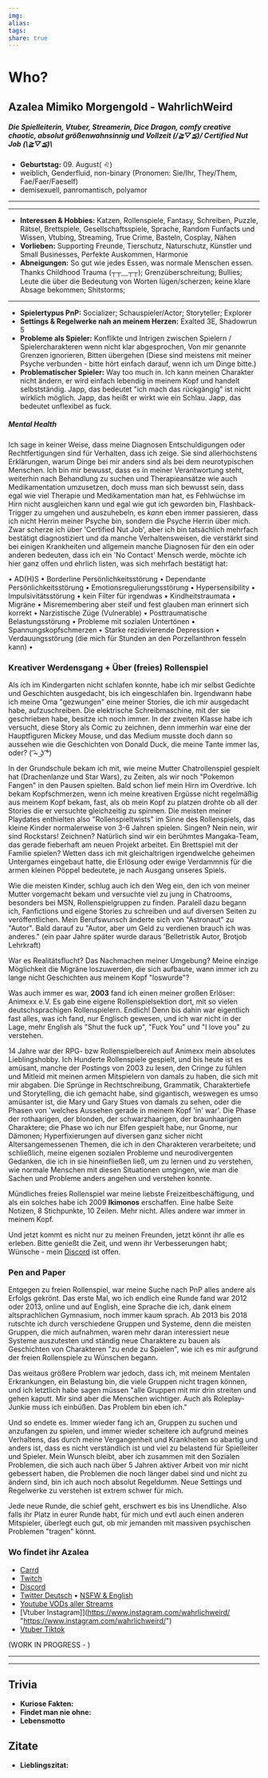 ```yaml
---
img: 
alias: 
tags: 
share: true
---
```

# Who?
## Azalea Mimiko Morgengold - WahrlichWeird
##### Die Spielleiterin, Vtuber, Streamerin, Dice Dragon, comfy creative chaotic, absolut größenwahnsinnig und Vollzeit (/≧▽≦)/ Certified Nut Job (\\≧▽≦)\

- **Geburtstag:** 09. August( ♌)
- weiblich, Genderfluid, non-binary (Pronomen: Sie/Ihr, They/Them, Fae/Faer/Faeself)
- demisexuell, panromantisch, polyamor
---
---
- **Interessen & Hobbies:** Katzen, Rollenspiele, Fantasy, Schreiben, Puzzle, Rätsel, Brettspiele, Gesellschaftsspiele, Sprache, Random Funfacts und Wissen, Vtubing, Streaming, True Crime, Basteln, Cosplay, Nähen
- **Vorlieben:** Supporting Freunde, Tierschutz, Naturschutz, Künstler und Small Businesses, Perfekte Auskommen, Harmonie
- **Abneigungen:** So gut wie jedes Essen, was normale Menschen essen. Thanks Childhood Trauma (┬┬﹏┬┬); Grenzüberschreitung; Bullies; Leute die über die Bedeutung von Worten lügen/scherzen; keine klare Absage bekommen; Shitstorms; 
---
- **Spielertypus PnP:** Socializer; Schauspieler/Actor; Storyteller; Explorer
- **Settings & Regelwerke nah an meinem Herzen:** Exalted 3E, Shadowrun 5
- **Probleme als Spieler:** Konflikte und Intrigen zwischen Spielern / Spielercharakteren wenn nicht klar abgesprochen, Von mir genannte Grenzen ignorieren, Bitten übergehen (Diese sind meistens mit meiner Psyche verbunden - bitte hört einfach darauf, wenn ich um Dinge bitte.)
- **Problematischer Spieler:** Way too much in. Ich kann meinen Charakter nicht ändern, er wird einfach lebendig in meinem Kopf und handelt selbstständig. Japp, das bedeutet "ich mach das rückgängig" ist nicht wirklich möglich. Japp, das heißt er wirkt wie ein Schlau. Japp, das bedeutet unflexibel as fuck.
  
##### Mental Health
Ich sage in keiner Weise, dass meine Diagnosen Entschuldigungen oder Rechtfertigungen sind für Verhalten, dass ich zeige. Sie sind allerhöchstens Erklärungen, warum Dinge bei mir anders sind als bei dem neurotypischen Menschen.
Ich bin mir bewusst, dass es in meiner Verantwortung steht, weiterhin nach Behandlung zu suchen und Therapieansätze wie auch Medikamentation umzusetzen, doch muss man sich bewusst sein, dass egal wie viel Therapie und Medikamentation man hat, es Fehlwüchse im Hirn nicht ausgleichen kann und egal wie gut ich geworden bin, Flashback-Trigger zu umgehen und auszuhebeln, es *kann* eben immer passieren, dass ich nicht Herrin meiner Psyche bin, sondern die Psyche Herrin über mich.
Zwar scherze ich über 'Certified Nut Job', aber ich bin tatsächlich mehrfach bestätigt diagnostiziert und da manche Verhaltensweisen, die verstärkt sind bei einigen Krankheiten und allgemein manche Diagnosen für den ein oder anderen bedeuten, dass ich ein 'No Contact' Mensch werde, möchte ich hier ganz offen und ehrlich listen, was sich mehrfach bestätigt hat:

• AD(H)S • Borderline Persönlichkeitsstörung • Dependante Persönlichkeitsstörung • Emotionsregulierungsstörung • Hypersensibility • Impulsivitätsstörung • kein Filter für irgendwas • Kindheitstraumata  •  Migräne • Misremembering aber steif und fest glauben man erinnert sich korrekt • Narzistische Züge (Vulnerable) • Posttraumatische Belastungsstörung • Probleme mit sozialen Untertönen • Spannungskopfschmerzen • Starke rezidivierende Depression • Verdauungsstörung (die mich für Stunden an den Porzellanthron fesseln kann) • 


### Kreativer Werdensgang + Über (freies) Rollenspiel
Als ich im Kindergarten nicht schlafen konnte, habe ich mir selbst Gedichte und Geschichten ausgedacht, bis ich eingeschlafen bin.
Irgendwann habe ich meine Oma "gezwungen" eine meiner Stories, die ich mir ausgedacht habe, aufzuschreiben. Die elektrische Schreibmaschine, mit der sie geschrieben habe, besitze ich noch immer. In der zweiten Klasse habe ich versucht, diese Story als Comic zu zeichnen, denn immerhin war eine der Hauptfiguren Mickey Mouse, und das Medium musste doch dann so aussehen wie die Geschichten von Donald Duck, die meine Tante immer las, oder? ( ͡~ ͜ʖ ͡°)

In der Grundschule bekam ich mit, wie meine Mutter Chatrollenspiel gespielt hat (Drachenlanze und Star Wars), zu Zeiten, als wir noch "Pokemon Fangen" in den Pausen spielten. Bald schon lief mein Hirn im Overdrive. Ich bekam Kopfschmerzen, wenn ich meine kreativen Ergüsse nicht regelmäßig aus meinem Kopf bekam, fast, als ob mein Kopf zu platzen drohte ob all der Stories die er versuchte gleichzeitig zu spinnen.
Die meisten meiner Playdates enthielten also "Rollenspieltwists" im Sinne des Rollenspiels, das kleine Kinder normalerweise von 3-6 Jahren spielen. Singen? Nein nein, wir sind Rockstars! Zeichnen? Natürlich sind wir ein berühmtes Mangaka-Team, das gerade fieberhaft am neuen Projekt arbeitet.
Ein Brettspiel mit der Familie spielen? Wetten dass ich mit gleichaltrigen irgendwelche geheimen Untergames eingebaut hatte, die Erlösung oder ewige Verdammnis für die armen kleinen Pöppel bedeutete, je nach Ausgang unseres Spiels.

Wie die meisten Kinder, schlug auch ich den Weg ein, den ich von meiner Mutter vorgemacht bekam und versuchte viel zu jung in Chatrooms, besonders bei MSN, Rollenspielgruppen zu finden. Paralell dazu begann ich, Fanfictions und eigene Stories zu schreiben und auf diversen Seiten zu veröffentlichen. Mein Berufswunsch änderte sich von "Astronaut" zu "Autor". Bald darauf zu "Autor, aber um Geld zu verdienen brauch ich was anderes." (ein paar Jahre später wurde daraus 'Belletristik Autor, Brotjob Lehrkraft)

War es Realitätsflucht? Das Nachmachen meiner Umgebung? Meine einzige Möglichkeit die Migräne loszuwerden, die sich aufbaute, wann immer ich zu lange nicht Geschichten aus meinem Kopf "loswurde"?

Was auch immer es war, **2003** fand ich einen meiner großen Erlöser: Animexx e.V.
Es gab eine eigene Rollenspielsektion dort, mit so vielen deutschsprachigen Rollenspielern. Endlich! Denn bis dahin war eigentlich fast alles, was ich fand, nur Englisch gewesen, und ich war nicht in der Lage, mehr English als "Shut the fuck up", "Fuck You" und "I love you" zu verstehen.

14 Jahre war der RPG- bzw Rollenspielbereich auf Animexx mein absolutes Lieblingshobby. Ich Hunderte Rollenspiele gespielt, und bis heute ist es amüsant, manche der Postings von 2003 zu lesen, den Cringe zu fühlen und Mitleid mit meinen armen Mitspielern von damals zu haben, die sich mit mir abgaben. Die Sprünge in Rechtschreibung, Grammatik, Charaktertiefe und Storytelling, die ich gemacht habe, sind gigantisch, weswegen es umso amüsanter ist, die Mary und Gary Stues von damals zu sehen, oder die Phasen von 'welches Aussehen gerade in meinem Kopf 'in' war'. 
Die Phase der rothaarigen, der blonden, der schwarzhaarigen, der braunhaarigen Charaktere; die Phase wo ich nur Elfen gespielt habe, nur Gnome, nur Dämonen; Hyperfixierungen auf diversen ganz sicher nicht Altersangemessenen Themen, die ich in den Charakteren verarbeitete; und schließlich, meine eigenen sozialen Probleme und neurodivergenten Gedanken, die ich in sie hineinfließen ließ, um zu lernen und zu verstehen, wie normale Menschen mit diesen Situationen umgingen, wie man die Sachen und Probleme anders angehen und verstehen konnte.

Mündliches freies Rollenspiel war meine liebste Freizeitbeschäftigung, und als ein solches habe ich 2009 **Ikimonos** erschaffen. Eine halbe Seite Notizen, 8 Stichpunkte, 10 Zeilen. Mehr nicht. Alles andere war immer in meinem Kopf.

Und jetzt kommt es nicht nur zu meinen Freunden, jetzt könnt ihr alle es erleben. Bitte genießt die Zeit, und wenn ihr Verbesserungen habt; Wünsche - mein [Discord](https://discord.gg/Nf93NYKY2Z) ist offen.

### Pen and Paper
Entgegen zu freien Rollenspiel, war meine Suche nach PnP alles andere als Erfolgs gekrönt.
Das erste Mal, wo ich endlich eine Runde fand war 2012 oder 2013, online und auf English, eine Sprache die ich, dank einem altsprachlichen Gymnasium, noch immer kaum sprach. Ab 2013 bis 2018 rutschte ich durch verschiedene Gruppen und Systeme, denn die meisten Gruppen, die mich aufnahmen, waren mehr daran interessiert neue Systeme auszutesten und ständig neue Charaktere zu bauen als Geschichten von Charakteren "zu ende zu Spielen", wie ich es mir aufgrund der freien Rollenspiele zu Wünschen begann.

Das weitaus größere Problem war jedoch, dass ich, mit meinem Mentalen Erkrankungen, ein Belastung bin, die viele Gruppen nicht tragen können, und ich letztlich habe sagen müssen "alle Gruppen mit mir drin streiten und gehen kaputt. Mir sind aber die Menschen wichtiger. Auch als Roleplay-Junkie muss ich einbüßen. Das Problem bin eben ich."

Und so endete es. Immer wieder fang ich an, Gruppen zu suchen und anzufangen zu spielen, und immer wieder scheitere ich aufgrund meines Verhaltens, das durch meine Vergangenheit und Krankheiten so abartig und anders ist, dass es nicht verständlich ist und viel zu belastend für Spielleiter und Spieler.
Mein Wunsch bleibt, aber ich zusammen mit den Sozialen Problemen, die sich auch nach über 5 Jahren aktiver Arbeit von mir nicht gebessert haben, die Problemen die noch länger dabei sind und nicht zu ändern sind, bin ich auch noch absolut Regeldumm. Neue Settings und Regelwerke zu verstehen ist extrem schwer für mich.

Jede neue Runde, die schief geht, erschwert es bis ins Unendliche.
Also falls ihr Platz in eurer Runde habt, für mich und evtl auch einen anderen Mitspieler, überlegt euch gut, ob mir jemanden mit massiven psychischen Problemen "tragen" könnt.






### **Wo findet ihr Azalea**
- [Carrd](https://wahrlichweird.carrd.co/ "https://wahrlichweird.carrd.co/") 
- [Twitch](https://t.co/d8z3QjRlNX)
- [Discord](https://discord.gg/Nf93NYKY2Z)
- [Twitter Deutsch](https://twitter.com/WahrlichWeird "https://twitter.com/WahrlichWeird")  •  [NSFW & English](https://twitter.com/WahrlichLewd "https://twitter.com/WahrlichLewd")
- [Youtube VODs aller Streams](https://www.youtube.com/channel/UCz5oqJxVK3UnpOVXjyjE1WQ "https://www.youtube.com/channel/UCz5oqJxVK3UnpOVXjyjE1WQ")
- [Vtuber Instagram]](https://www.instagram.com/wahrlichweird/ "https://www.instagram.com/wahrlichweird/")
- [Vtuber Tiktok](https://www.tiktok.com/@wahrlichweird?lang=de "https://www.tiktok.com/@wahrlichweird?lang=de") 

(WORK IN PROGRESS - )







---
---
## Trivia
- **Kuriose Fakten:**
- **Findet man nie ohne:**
- **Lebensmotto**
## Zitate
- **Lieblingszitat:**